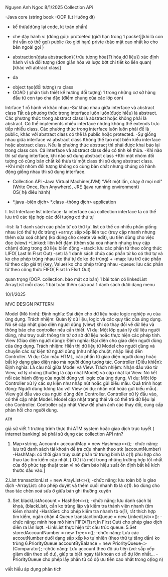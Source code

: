 Nguyen Anh Ngoc
8/1/2025
	Collection APi

-Java core (string book
-OOP (Lt Hướng đt)
+ kế thừa[dùng lại code, kt toàn phần]
+ che đậy hành vi (đóng gói):
	 protceted (giới hạn trong 1 packet][khi là con thi vẫn có thể gọi)
	 public (ko giới hạn)
	 privte (bảo mật cao nhất ko cho bên ngoài gọi )
+ abstraction{data abstraction}( trừu tượng hóa{Tt hóa dữ liệu}) xác định hành vi và đối tượng (đơn giản hóa và lược bớt chi tiết ko liên quan)
 [khác với abtract class]
 
+ da 

- object tạo(đối tượng)  ra class
- OOAD ( phân tich thiết kế hướng đối tượng) 1 trong những cơ sở hàng đầu 
từ con tạo cha đặc (điểm chung của các lớp con)


Intrface 1 rổ hành vi khác nhau
-Sự khác nhau giữa interface và abstract class
Tất cả phương thức trong interface luôn luôn(được hiểu) là abstract.
Các phương thức trong abstract class là abstract hoặc không phải là abstract.
Có thể implements nhiều interface nhưng không thể extends trực tiếp nhiều class.
Các phương thức trong interface luôn luôn phải để là public, khác với abstract class có thể là public hoặc protected.
-Sự giống nhau giữa interface và abstract class
Không thể tạo một biến kiểu interface hoặc abstract class.
Nếu là phương thức abstract thì phải được khai báo lại trong class con.
Cả interface và abstract class đều có tính kế thừa.
-Khi nào thì sử dụng interface, khi nào sử dụng abstract class
+Khi một nhóm đối tượng có cùng bản chất kế thừa từ một class thì sử dụng abstract class.
+Khi một nhóm đối tượng không có cùng bản chất nhưng chúng có hành động giống nhau thì sử dụng interface.

-  Collection APi 
-Java Virtual Machine(JVM) ‘Viết một lần, chạy ở mọi nơi" (Write Once, Run Anywhere), JRE (java running environment)  
OS( hệ điêu hành)
+ *.java -biên dịch> *.class -thông dịch>  application


I. list Interface 
list interface: là interface của collection interface 
ta có thể lưu trữ các tập hợp các đối tượng có thứ tự

-list: là 1 danh sách các phần tử có thứ tự. list có thể có nhiều phần giống nhau  (có thứ tự đc trùng) 
+array: sắp xếp liên tục (truy cập nhanh nhưng thêm sửa xoá chậm) (ko dùng cho create và edit), ưu tiên dùng cho việc đọc (view)
+Linked: liên kết đậm (thêm sửa xoá nhanh nhưng truy cập chậm)  dùng trong dữ liệu biến động
+stack:  lưu các phần tử theo công thức LIFO( Last In FIsrt Out)
-set: là 1 danh sách chứa các phần tử ko có thứ  tự và ko cho phép trùng nhau (ko thứ tự đc ko đc trùng)
+
-map: lưu trữ các phần tử theo cặp giá trị (key, Value) ko cho phép trùng nhau 
-queue: lưu các phần tử theo công thức FIFO( Fisrt In FIsrt Out)

quan trọng (OOP. collection. bảo mật cơ bản)
1 bài toán có linkedList ArrayList
mỗi class 1 bài toán thêm sửa xoá 1 danh sách dưới dạng menu

10/1/2025

MVC DESIGN PATTERN



Model (Mô hình):
Định nghĩa: Đại diện cho dữ liệu hoặc logic nghiệp vụ của ứng dụng.
Trách nhiệm: Quản lý dữ liệu, logic và các quy tắc của ứng dụng. Nó sẽ cập nhật giao diện người dùng (view) khi có thay đổi về dữ liệu và thông báo cho controller nếu cần thiết.
Ví dụ: Một lớp quản lý dữ liệu người dùng, như truy xuất thông tin từ cơ sở dữ liệu hoặc thực hiện các phép tính.
View (Giao diện người dùng):
Định nghĩa: Đại diện cho giao diện người dùng của ứng dụng.
Trách nhiệm: Hiển thị dữ liệu từ Model cho người dùng và chuyển các sự kiện từ người dùng (như nhấp chuột, nhập liệu) đến Controller.
Ví dụ: Các mẫu HTML, các phần tử giao diện người dùng hoặc bất kỳ dạng giao diện nào mà người dùng tương tác.
Controller (Điều khiển):
Định nghĩa: Là cầu nối giữa Model và View.
Trách nhiệm: Nhận đầu vào từ View, xử lý chúng (thường là cập nhật Model) và cập nhật lại View. Nó kết nối các hành động của người dùng với logic của ứng dụng.
Ví dụ: Một lớp Controller xử lý các sự kiện như nhấp nút hoặc gửi biểu mẫu.
Quá trình hoạt động:
Người dùng tương tác với View (ví dụ: nhấn nút hoặc gửi biểu mẫu).
View gửi đầu vào của người dùng đến Controller.
Controller xử lý đầu vào, có thể cập nhật Model.
Model cập nhật trạng thái và có thể trả dữ liệu lại cho Controller.
Controller cập nhật View để phản ánh các thay đổi, cung cấp phản hồi cho người dùng.

	ATM

giả sử viết 1 trương trinh thực thi ATM system hoặc giao dịch trực tuyết ( internet banking) sẽ phải sử dụng các collection API ntn? 
1. Map<string, Account> accountMap = new Hashmap<>();
 -chức năng: lưu trữ danh sách tài khoản dể tra cứu nhanh theo stk (accountNumber)
 	-HashMap: có thời gian truy xuất phần tử trung bình là o(1) phù hợp cho thao tác tìm kiếm cập nhật.
[ O(1) là một trong những trường hợp tốt nhất của độ phức tạp thuật toán vì nó đảm bảo hiệu suất ổn định bất kể kích thước đầu vào.]

2.List<Transaction> transactionList = new ArayList<>();
	-chức năng: lưu toàn bộ ls giao dịch
	-ArrayList: cho phép duyệt và thêm cuối nhanh tb là o(1). ko dùng cho thao tác chèn xoá sửa ở giữa bản ghi thường xuyên

3. Set<String> blackListAccount = HashSet<>();
	-chức năng: lưu danh sách bị khoá, (blackList), cần ko trùng lặp và kiểm tra thành viên nhanh (tìm kiếm nhanh)
	-HashSet: cho phép kiểm tra nhanh tb o(1), rất thích hợp tìm kiếm, ngăn chặn
4.Queue<Transtraction> transtactionQueue = new LinkedList<>():
-chức năng: minh hoạ mô hình FIFO(FIsrt In First Out) cho phép giao dịch diễn ra lần lượt.
-LinkList thực hiện tốt cấu trúc queue. 
5.Set<String> storedAccountNumber = new Tree<>();
-chức năng: Lưu các accoutNumber dưới dạng sắp xếp ko tự nhiên (theo thứ tự tăng dần) ko trùng
6.PriorityQueue<Account> accountByBalance = new PriorityQueue<>(Comparator);
	-chức năng: Lưu account theo độ ưu tiên (vd: sắp xếp giảm dân theo số dư), giúp ta biết ngay tài khoản có số dư lớn nhất…
	-PriorityOueue cho phép lấy phần tử có dộ ưu tiên cao nhất trong o(log n)

viết hiểu áp dụng phân tích 
